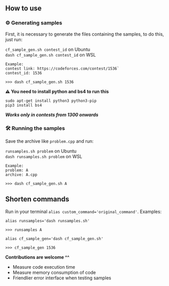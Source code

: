 ## How to use

### ⚙️ Generating samples
First, it is necessary to generate the files containing the samples, to do this, just run:

`cf_sample_gen.sh contest_id` on Ubuntu<br />
`dash cf_sample_gen.sh contest_id` on WSL

```
Example:
contest link: https://codeforces.com/contest/1536`
contest_id: 1536

>>> dash cf_sample_gen.sh 1536
```

**⚠️ You need to install python and bs4 to run this**
```
sudo apt-get install python3 python3-pip
pip3 install bs4
```

**_Works only in contests from 1300 onwards_**

### 🛠 Running the samples
Save the archive like `problem.cpp` and run:

`runsamples.sh problem` on Ubuntu<br />
`dash runsamples.sh problem` on WSL

```
Example:
problem: A
archive: A.cpp

>>> dash cf_sample_gen.sh A
```

## Shorten commands
Run in your terminal `alias custom_command='original_command'`. Examples:

```
alias runsamples='dash runsamples.sh'

>>> runsamples A
```
```
alias cf_sample_gen='dash cf_sample_gen.sh'

>>> cf_sample_gen 1536
```

**Contributions are welcome ^^**
- Measure code execution time
- Measure memory consumption of code
- Friendlier error interface when testing samples
